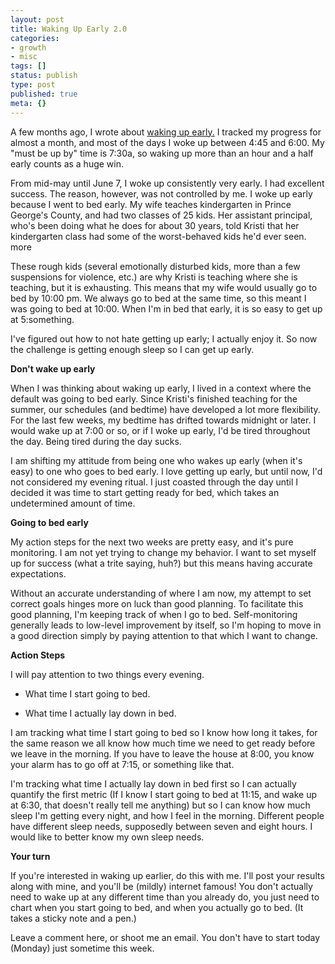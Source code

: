 ```yaml
---
layout: post
title: Waking Up Early 2.0
categories:
- growth
- misc
tags: []
status: publish
type: post
published: true
meta: {}
---
```




A few months ago, I wrote about 
[waking up early.](/blog/2013/05/07/how-to-wake-up-early)
I tracked my progress for almost a month, and most of the days I woke up between 4:45 and 6:00. My "must be up by" time is 7:30a, so waking up more than an hour and a half early counts as a huge win.



From mid-may until June 7, I woke up consistently 
very early. I had excellent success. The reason, however, was not controlled by me. I woke up early because 
I went to bed early. My wife teaches kindergarten in Prince George's County, and had two classes of 25 kids. Her assistant principal, who's been doing what he does for about 30 years, told Kristi that her kindergarten class had some of the worst-behaved kids he'd ever seen.
more



These rough kids (several emotionally disturbed kids, more than a few suspensions for violence, etc.) are why Kristi is teaching where she is teaching, but 
it is exhausting. This means that my wife would usually go to bed by 10:00 pm. We always go to bed at the same time, so this meant 
I was going to bed at 10:00. When I'm in bed that early, it is so easy to get up at 5:something.



I've figured out how to not hate getting up early; I actually enjoy it. So now the challenge is getting enough sleep so I 
can get up early.



**Don't 
wake up early**



When I was thinking about waking up early, I lived in a context where the default was going to bed early. Since Kristi's finished teaching for the summer, our schedules (and bedtime) have developed a lot more flexibility. For the last few weeks, my bedtime has drifted towards midnight or later. I would wake up at 7:00 or so, or if I woke up early, I'd be tired throughout the day. 
Being tired during the day sucks.



I am shifting my attitude from being one who 
wakes up early (when it's easy) to one who 
goes to bed early. I love getting up early, but until now, I'd not considered my evening ritual. I just coasted through the day until I decided it was time to start getting ready for bed, which takes an undetermined amount of time.



**Going to bed early**



My action steps for the next two weeks are pretty easy, and it's pure monitoring. 
I am not yet trying to change my behavior. I want to set myself up for success (what a trite saying, huh?) but this means having accurate expectations.



Without an accurate understanding of where I am now, my attempt to set correct goals hinges more on luck than good planning. To facilitate this good planning, I'm keeping track of when I go to bed. Self-monitoring generally leads to low-level improvement by itself, so I'm hoping to move in a good direction simply by paying attention to that which I want to change.



**Action Steps**



I will pay attention to two things every evening.


* What time I 
start going to bed.


* What time I 
actually lay down in bed.


I am tracking what time I 
start going to bed so I know how long it takes, for the same reason we all know how much time we need to get ready before we leave in the morning. If you have to leave the house at 8:00, you know your alarm has to go off at 7:15, or something like that.



I'm tracking what time I 
actually lay down in bed first so I can actually quantify the first metric (If I know I start going to bed at 11:15, and wake up at 6:30, that doesn't really tell me anything) but so I can know how much sleep I'm getting every night, and how I feel in the morning. Different people have different sleep needs, supposedly between seven and eight hours. I would like to better know my own sleep needs.



**Your turn**



If you're interested in waking up earlier, do this with me. I'll post your results along with mine, and you'll be (mildly) internet famous! You don't actually need to wake up at any different time than you already do, you just need to chart when you 
start going to bed, and when you 
actually go to bed. (It takes a sticky note and a pen.)



Leave a comment here, or shoot me an email. You don't have to start today (Monday) just sometime this week.
